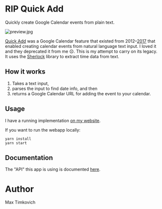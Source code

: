 # RIP Quick Add

Quickly create Google Calendar events from plain text.

![preview.jpg](https://raw.githubusercontent.com/mtimkovich/rip_quick_add/main/preview.jpg)

[Quick Add][article] was a Google Calendar feature that existed from 2012–[2017][rip] that enabled creating calendar events from natural language text input. I loved it and they deprecated it from me ☹️. This is my attempt to carry on its legacy. It uses the [Sherlock][sherlock] library to extract time data from text.

## How it works

1. Takes a text input,
2. parses the input to find date info, and then
3. returns a Google Calendar URL for adding the event to your calendar.

## Usage

I have a running implementation [on my website][max].

If you want to run the webapp locally:

```
yarn install
yarn start
```

## Documentation

The "API" this app is using is documented [here][docs].

# Author

Max Timkovich

[article]: https://gsuitetips.com/tips/calendar/use-quick-add-to-speed-up-google-calendar-entries/
[docs]: https://github.com/InteractionDesignFoundation/add-event-to-calendar-docs/blob/main/services/google.md#google
[max]: https://timkovi.ch/rip_quick_add
[sherlock]: https://github.com/neilgupta/Sherlock#readme
[rip]: https://joshdance.medium.com/i-miss-google-cal-quick-add-d4beee62fd27
